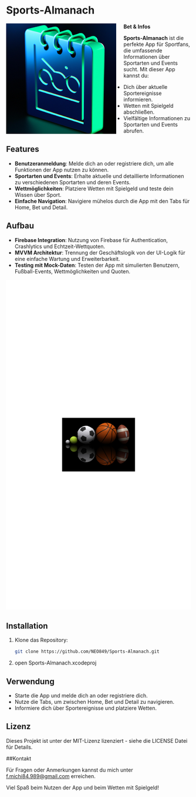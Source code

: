 # Sports-Almanach

<img src="https://github.com/NEO849/Sports-Almanach/blob/main/sportalmanachklein.png?raw=true" alt="Sport Almanach Klein" width="300" style="float: left; margin-right: 20px;"/>

**Bet & Infos**

**Sports-Almanach** ist die perfekte App für Sportfans, die umfassende Informationen über Sportarten und Events sucht. Mit dieser App kannst du:

- Dich über aktuelle Sportereignisse informieren.
- Wetten mit Spielgeld abschließen.
- Vielfältige Informationen zu Sportarten und Events abrufen.

## Features

- **Benutzeranmeldung**: Melde dich an oder registriere dich, um alle Funktionen der App nutzen zu können.
- **Sportarten und Events**: Erhalte aktuelle und detaillierte Informationen zu verschiedenen Sportarten und deren Events.
- **Wettmöglichkeiten**: Platziere Wetten mit Spielgeld und teste dein Wissen über Sport.
- **Einfache Navigation**: Navigiere mühelos durch die App mit den Tabs für Home, Bet und Detail.

## Aufbau

- **Firebase Integration**: Nutzung von Firebase für Authentication, Crashlytics und Echtzeit-Wettquoten.
- **MVVM Architektur**: Trennung der Geschäftslogik von der UI-Logik für eine einfache Wartung und Erweiterbarkeit.
- **Testing mit Mock-Daten**: Testen der App mit simulierten Benutzern, Fußball-Events, Wettmöglichkeiten und Quoten.

<img src="https://github.com/NEO849/Sports-Almanach/blob/main/sportsammlung.png?raw=true" alt="Wettbereich" width="600" />

## Installation

1. Klone das Repository:
   ```bash
   git clone https://github.com/NEO849/Sports-Almanach.git
2. open Sports-Almanach.xcodeproj

## Verwendung

- Starte die App und melde dich an oder registriere dich.
- Nutze die Tabs, um zwischen Home, Bet und Detail zu navigieren.
- Informiere dich über Sportereignisse und platziere Wetten.

## Lizenz

Dieses Projekt ist unter der MIT-Lizenz lizenziert - siehe die LICENSE Datei für Details.

##Kontakt

Für Fragen oder Anmerkungen kannst du mich unter f.michi84.989@gmail.com erreichen.

Viel Spaß beim Nutzen der App und beim Wetten mit Spielgeld!
   

